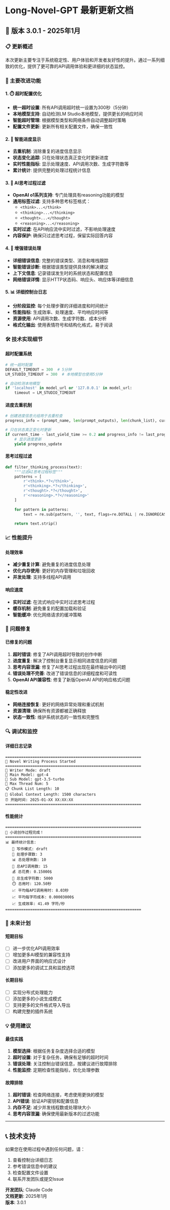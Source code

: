 # Long-Novel-GPT 最新更新文档

## 🚀 版本 3.0.1 - 2025年1月

### 📋 更新概述

本次更新主要专注于系统稳定性、用户体验和开发者友好性的提升。通过一系列细致的优化，提供了更可靠的API调用体验和更详细的状态监控。

### 🎯 主要改进功能

#### 1. ⏱️ 超时配置优化
- **统一超时设置**: 所有API调用超时统一设置为300秒（5分钟）
- **本地模型支持**: 自动检测LM Studio本地模型，提供更长的响应时间
- **智能超时管理**: 根据模型类型和网络条件自动调整超时策略
- **配置文件更新**: 更新所有相关配置文件，确保一致性

#### 2. 🎯 智能进度显示
- **去重机制**: 消除重复的进度信息显示
- **状态变化追踪**: 只在处理状态真正变化时更新进度
- **实时性能指标**: 显示处理速度、API调用次数、生成字符数等
- **累计统计**: 提供完整的处理过程统计信息

#### 3. 🧠 AI思考过程过滤
- **OpenAI o1系列支持**: 专门处理具有reasoning功能的模型
- **通用标签过滤**: 支持多种思考标签格式：
  - `<think>...</think>`
  - `<thinking>...</thinking>`
  - `<thought>...</thought>`
  - `<reasoning>...</reasoning>`
- **实时过滤**: 在API响应流中实时过滤，不影响处理速度
- **内容保护**: 确保只过滤思考过程，保留实际回答内容

#### 4. 🔧 增强错误处理
- **详细错误信息**: 完整的错误类型、消息和堆栈跟踪
- **智能错误诊断**: 根据错误类型提供具体的解决建议
- **上下文信息**: 记录错误发生时的系统状态和配置信息
- **网络错误详情**: 显示HTTP状态码、响应头、响应体等详细信息

#### 5. 📊 详细控制台日志
- **分阶段监控**: 每个处理步骤的详细进度和时间统计
- **性能指标**: 生成效率、处理速度、平均响应时间等
- **资源使用**: API调用次数、生成字符数、成本分析
- **格式化输出**: 使用表情符号和结构化格式，易于阅读

### 🛠️ 技术实现细节

#### 超时配置系统
```python
# 统一超时配置
DEFAULT_TIMEOUT = 300  # 5分钟
LM_STUDIO_TIMEOUT = 300  # 本地模型也使用5分钟

# 自动检测本地模型
if 'localhost' in model_url or '127.0.0.1' in model_url:
    timeout = LM_STUDIO_TIMEOUT
```

#### 进度去重机制
```python
# 创建进度信息元组用于去重检查
progress_info = (prompt_name, len(prompt_outputs), len(chunk_list), current_model, current_cost)

# 只在状态真正变化时更新
if current_time - last_yield_time >= 0.2 and progress_info != last_progress_info:
    # 显示进度更新
    yield progress_update
```

#### 思考过程过滤
```python
def filter_thinking_process(text):
    """过滤AI思考过程标签"""
    patterns = [
        r'<think>.*?</think>',
        r'<thinking>.*?</thinking>',
        r'<thought>.*?</thought>',
        r'<reasoning>.*?</reasoning>'
    ]
    
    for pattern in patterns:
        text = re.sub(pattern, '', text, flags=re.DOTALL | re.IGNORECASE)
    
    return text.strip()
```

### 📈 性能提升

#### 处理效率
- **减少重复计算**: 避免重复的进度信息处理
- **优化内存使用**: 更好的内存管理和垃圾回收
- **并发处理**: 支持多线程API调用

#### 响应速度
- **实时过滤**: 在流式响应中实时过滤思考过程
- **缓存机制**: 避免重复的配置加载和验证
- **智能缓冲**: 优化网络请求的缓冲策略

### 🐛 问题修复

#### 已修复的问题
1. **超时错误**: 修复了API调用超时导致的创作中断
2. **进度重复**: 解决了控制台重复显示相同进度信息的问题
3. **思考内容泄漏**: 修复了AI思考过程出现在最终输出中的问题
4. **错误处理不完善**: 改进了错误信息的详细程度和可读性
5. **OpenAI API兼容性**: 修复了新版OpenAI API的响应格式问题

#### 稳定性改进
- **网络连接恢复**: 更好的网络异常处理和重试机制
- **资源清理**: 确保所有资源都被正确释放
- **状态一致性**: 维护系统状态的一致性和完整性

### 🔍 调试和监控

#### 详细日志记录
```
============================================================
🚀 Novel Writing Process Started
============================================================
📝 Writer Mode: draft
🤖 Main Model: gpt-4
🤖 Sub Model: gpt-3.5-turbo
🔢 Max Thread Num: 5
📋 Chunk List Length: 10
📄 Global Context Length: 1500 characters
⏰ 开始时间: 2025-01-XX XX:XX:XX
============================================================
```

#### 性能统计
```
============================================================
🎉 小说创作过程完成！
============================================================
📊 最终统计信息:
   📝 写作模式: draft
   🔢 处理步骤数: 3
   📊 总处理块数: 10
   🔄 总API调用数: 15
   💰 总花费: 0.15000$
   📄 总生成字符数: 5000
   ⏱️ 总用时: 120.50秒
   📈 平均每API调用用时: 8.03秒
   📈 平均每字符成本: 0.00003000$
   📈 生成效率: 41.49 字符/秒
============================================================
```

### 🚀 未来计划

#### 短期目标
- [ ] 进一步优化API调用效率
- [ ] 增加更多AI模型的兼容性支持
- [ ] 改进用户界面的响应式设计
- [ ] 添加更多的调试工具和监控选项

#### 长期目标
- [ ] 实现分布式处理能力
- [ ] 添加更多的小说生成模式
- [ ] 支持更多的文件格式导入导出
- [ ] 构建完整的插件系统

### 💡 使用建议

#### 最佳实践
1. **模型选择**: 根据任务复杂度选择合适的模型
2. **超时设置**: 对于复杂任务，确保有足够的超时时间
3. **错误处理**: 关注控制台错误信息，按建议进行故障排除
4. **性能监控**: 定期检查性能指标，优化处理参数

#### 故障排除
1. **超时错误**: 检查网络连接，考虑使用更快的模型
2. **API错误**: 验证API密钥和配置信息
3. **内存不足**: 减少并发线程数或处理块大小
4. **思考内容泄漏**: 确保使用最新版本的过滤功能

---

## 📞 技术支持

如果您在使用过程中遇到任何问题，请：

1. 查看控制台详细日志
2. 参考错误信息中的建议
3. 检查配置文件设置
4. 联系开发团队或提交Issue

**开发团队**: Claude Code  
**文档更新**: 2025年1月  
**版本**: 3.0.1 